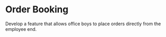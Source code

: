 # Order Booking

Develop a feature that allows office boys to place orders directly from the employee end.
